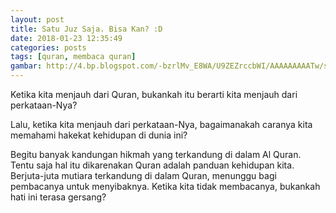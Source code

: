 ```yaml
---
layout: post
title: Satu Juz Saja. Bisa Kan? :D
date: 2018-01-23 12:35:49
categories: posts
tags: [quran, membaca quran]
gambar: http://4.bp.blogspot.com/-bzrlMv_E8WA/U9ZEZrccbWI/AAAAAAAAATw/sfSvgwSXLWc/s1600/muslim_anime_desktop_by_bekkouche-d300z27.png
---
```


Ketika kita menjauh dari Quran, bukankah itu berarti kita menjauh dari perkataan-Nya?

Lalu, ketika kita menjauh dari perkataan-Nya, bagaimanakah caranya kita memahami hakekat kehidupan di dunia ini?

Begitu banyak kandungan hikmah yang terkandung di dalam Al Quran. Tentu saja hal itu dikarenakan Quran adalah panduan kehidupan kita. Berjuta-juta mutiara terkandung di dalam Quran, menunggu bagi pembacanya untuk menyibaknya. Ketika kita tidak membacanya, bukankah hati ini terasa gersang?

